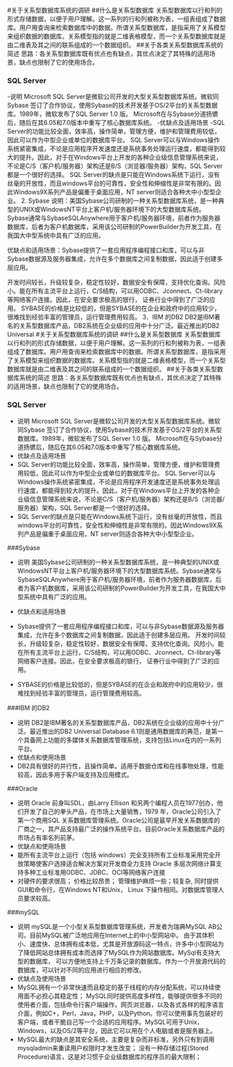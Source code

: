 
#关于关系型数据库系统的调研
##什么是关系型数据库
关系型数据库以行和列的形式存储数据，以便于用户理解。这一系列的行和列被称为表，一组表组成了数据库。用户用查询来检索数据库中的数据。所谓关系型数据库，是指采用了关系模型来组织数据的数据库。关系模型指的就是二维表格模型，而一个关系型数据库就是由二维表及其之间的联系组成的一个数据组织。
##关于各类关系型数据库系统的简述
思路：各关系型数据库既有优点也有缺点，其优点决定了其特殊的适用场景，缺点也限制了它的使用场合。
### SQL Server
-说明
Microsoft SQL Server是微软公司开发的大型关系型数据库系统。微软同Sybase 签订了合作协议，使用Sybase的技术开发基于OS/2平台的关系型数据库。1989年，微软发布了SQL Server 1.0 版。 Microsoft在与Sybase分道扬镳后，随后在其6.05和7.0版本中重写了核心数据库系统。
-优缺点及适用场景
-SQL Server的功能比较全面，效率高，操作简单，管理方便，维护和管理费用较低，因此可以作为中型企业或单位的数据库平台。
SQL Server可以与Windows操作系统紧密集成，不论是应用程序开发速度还是系统事务处理运行速度，都能得到较大的提升。因此，对于在Windows平台上开发的各种企业级信息管理系统来说，不论是C/S（客户机/服务器）架构还是B/S（浏览器/服务器）架构，SQL Server都是一个很好的选择。
SQL Server的缺点是只能在Windows系统下运行，没有丝毫的开放性，而且windows平台的可靠性，安全性和伸缩性是非常有限的。因此Windows9X系列产品是偏重于桌面应用，NT server则适合各种大中小型型企业。 
2. Sybase
说明：美国Sybase公司研制的一种关系型数据库系统，是一种典型的UNIX或WindowsNT平台上客户机/服务器环境下的大型数据库系统。Sybase通常与SybaseSQLAnywhere用于客户机/服务器环境，前者作为服务器数据库，后者为客户机数据库，采用该公司研制的PowerBuilder为开发工具，在我国大中型系统中具有广泛的应用。

优缺点和适用场景：Sybase提供了一套应用程序编程接口和库，可以与非Sybase数据源及服务器集成，允许在多个数据库之间复制数据，因此适于创建多层应用。
 
开发时间较长，升级较复杂，稳定性较好，数据安全有保障，支持优化查询。风险小。能在所有主流平台上运行，C/S结构，可以用ODBC、Jconnect、Ct-library等网络客户连接。因此，在安全要求极高的银行， 证券行业中得到了广泛的应用。 
SYBASE的价格是比较低的，但是SYBASE的在企业和政府中的应用较少，很难找到经验丰富的管理员，运行管理费用较高。
3．IBM 的DB2
DB2是IBM著名的关系型数据库产品，DB2系统在企业级的应用中十分广泛。最近推出的DB2 Universal #关于关系型数据库系统的调研
##什么是关系型数据库
关系型数据库以行和列的形式存储数据，以便于用户理解。这一系列的行和列被称为表，一组表组成了数据库。用户用查询来检索数据库中的数据。所谓关系型数据库，是指采用了关系模型来组织数据的数据库。关系模型指的就是二维表格模型，而一个关系型数据库就是由二维表及其之间的联系组成的一个数据组织。
##关于各类关系型数据库系统的简述
思路：各关系型数据库既有优点也有缺点，其优点决定了其特殊的适用场景，缺点也限制了它的使用场合。
### SQL Server
- 说明
Microsoft SQL Server是微软公司开发的大型关系型数据库系统。微软同Sybase 签订了合作协议，使用Sybase的技术开发基于OS/2平台的关系型数据库。1989年，微软发布了SQL Server 1.0 版。 Microsoft在与Sybase分道扬镳后，随后在其6.05和7.0版本中重写了核心数据库系统。
- 优缺点及适用场景
 - SQL Server的功能比较全面，效率高，操作简单，管理方便，维护和管理费用较低，因此可以作为中型企业或单位的数据库平台。
SQL Server可以与Windows操作系统紧密集成，不论是应用程序开发速度还是系统事务处理运行速度，都能得到较大的提升。因此，对于在Windows平台上开发的各种企业级信息管理系统来说，不论是C/S（客户机/服务器）架构还是B/S（浏览器/服务器）架构，SQL Server都是一个很好的选择。
 - SQL Server的缺点是只能在Windows系统下运行，没有丝毫的开放性，而且windows平台的可靠性，安全性和伸缩性是非常有限的。因此Windows9X系列产品是偏重于桌面应用，NT server则适合各种大中小型型企业。
 
###Sybase
- 说明
美国Sybase公司研制的一种关系型数据库系统，是一种典型的UNIX或WindowsNT平台上客户机/服务器环境下的大型数据库系统。Sybase通常与SybaseSQLAnywhere用于客户机/服务器环境，前者作为服务器数据库，后者为客户机数据库，采用该公司研制的PowerBuilder为开发工具，在我国大中型系统中具有广泛的应用。

- 优缺点和适用场景
 - Sybase提供了一套应用程序编程接口和库，可以与非Sybase数据源及服务器集成，允许在多个数据库之间复制数据，因此适于创建多层应用。 开发时间较长，升级较复杂，稳定性较好，数据安全有保障，支持优化查询。风险小。能在所有主流平台上运行，C/S结构，可以用ODBC、Jconnect、Ct-library等网络客户连接。因此，在安全要求极高的银行， 证券行业中得到了广泛的应用。 
 - SYBASE的价格是比较低的，但是SYBASE的在企业和政府中的应用较少，很难找到经验丰富的管理员，运行管理费用较高。
 
###IBM 的DB2
- 说明
DB2是IBM著名的关系型数据库产品，DB2系统在企业级的应用中十分广泛。最近推出的DB2 Universal Database 6.1则是通用数据库的典范，是第一个具备网上功能的多媒体关系数据库管理系统，支持包括Linux在内的一系列平台。
- 优缺点和使用场景
 - DB2具有很好的并行性，且操作简单。适用于数据仓库和在线事物处理，性能较高，因此多用于客户端支持及应用模式。
 
###Oracle
- 说明
Oracle 前身叫SDL，由Larry Ellison 和另两个编程人员在1977创办，他们开发了自己的拳头产品，在市场上大量销售，1979 年，Oracle公司引入了第一个商用SQL 关系数据库管理系统。Oracle公司是最早开发关系数据库的厂商之一，其产品支持最广泛的操作系统平台。目前Oracle关系数据库产品的市场占有率名列前茅。
- 优缺点和使用场景
 - 能所有主流平台上运行（包括 windows）完全支持所有工业标准采用完全开放策略使客户选择适合解决方案对开发商全力支持
Oracle 多层次网络计算支持多种工业标准用ODBC、JDBC、OCI等网络客户连接 
 - 对硬件的要求很高；
价格比较昂贵；
管理维护麻烦一些；较复杂, 同时提供GUI和命令行，在Windows NT和Unix， Linux 下操作相同。对数据库管理人员要求较高。 

###mySQL
- 说明
mySQL是一个小型关系型数据库管理系统，开发者为瑞典MySQL AB公司。目前MySQL被广泛地应用在Internet上的中小型网站中。
由于其体积小、速度快、总体拥有成本低，尤其是开放源码这一特点，许多中小型网站为了降低网站总体拥有成本而选择了MySQL作为网站数据库。MySql有支持大型的数据库， 可以方便地支持上千万条记录的数据库。作为一个开放源代码的数据库，可以针对不同的应用进行相应的修改。
- 优缺点及使用场景
 - MySQL拥有一个非常快速而且稳定的基于线程的内存分配系统，可以持续使用面不必担心其稳定性； 
MySQL同时提供高度多样性，能够提供很多不同的使用者介面，包括命令行客户端操作，网页浏览器，以及各式各样的程序语言介面，例如C+，Perl，Java，PHP，以及Python。你可以使用事先包装好的客户端，或者干脆自己写一个合适的应用程序。MySQL可用于Unix，Windows，以及OS/2等平台，因此它可以用在个人电脑或者是服务器上。
 - MySQL最大的缺点是其安全系统，主要是复杂而非标准，另外只有到调用mysqladmin来重读用户权限时才发生改变；
没有一种存储过程(Stored Procedure)语言，这是对习惯于企业级数据库的程序员的最大限制；
